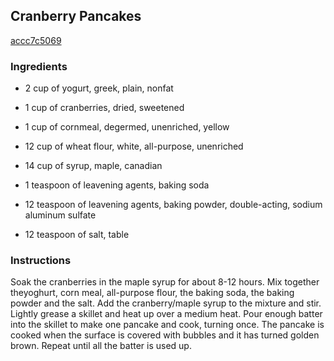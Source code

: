 ## Cranberry Pancakes

[accc7c5069](http://www.food.com/recipe/cranberry-pancakes-341114)

### Ingredients

 - 2 cup of yogurt, greek, plain, nonfat

 - 1 cup of cranberries, dried, sweetened

 - 1 cup of cornmeal, degermed, unenriched, yellow

 - 12 cup of wheat flour, white, all-purpose, unenriched

 - 14 cup of syrup, maple, canadian

 - 1 teaspoon of leavening agents, baking soda

 - 12 teaspoon of leavening agents, baking powder, double-acting, sodium aluminum sulfate

 - 12 teaspoon of salt, table

### Instructions

Soak the cranberries in the maple syrup for about 8-12 hours. Mix together theyoghurt, corn meal, all-purpose flour, the baking soda, the baking powder and the salt. Add the cranberry/maple syrup to the mixture and stir. Lightly grease a skillet and heat up over a medium heat. Pour enough batter into the skillet to make one pancake and cook, turning once. The pancake is cooked when the surface is covered with bubbles and it has turned golden brown. Repeat until all the batter is used up.